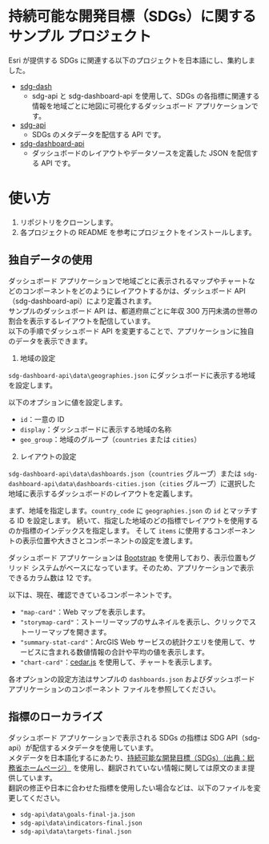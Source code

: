 # 持続可能な開発目標（SDGs）に関するサンプル プロジェクト

Esri が提供する SDGs に関連する以下のプロジェクトを日本語にし、集約しました。
- [sdg-dash](https://github.com/Esri/sdg-dash)
  - sdg-api と sdg-dashboard-api を使用して、SDGs の各指標に関連する情報を地域ごとに地図に可視化するダッシュボード アプリケーションです。
- [sdg-api](https://github.com/Esri/sdg-api)
  - SDGs のメタデータを配信する API です。
- [sdg-dashboard-api](https://github.com/apfister/sdg-dashboard-api/)
  - ダッシュボードのレイアウトやデータソースを定義した JSON を配信する API です。

# 使い方

1. リポジトリをクローンします。
2. 各プロジェクトの README を参考にプロジェクトをインストールします。

## 独自データの使用

ダッシュボード アプリケーションで地域ごとに表示されるマップやチャートなどのコンポーネントをどのようにレイアウトするかは、ダッシュボード API（sdg-dashboard-api）により定義されます。  
サンプルのダッシュボード API は、都道府県ごとに年収 300 万円未満の世帯の割合を表示するレイアウトを配信しています。  
以下の手順でダッシュボード API を変更することで、アプリケーションに独自のデータを表示できます。

1. 地域の設定

`sdg-dashboard-api\data\geographies.json` にダッシュボードに表示する地域を設定します。

以下のオプションに値を設定します。
- `id`：一意の ID
- `display`：ダッシュボードに表示する地域の名称
- `geo_group`：地域のグループ（`countries` または `cities`）

2. レイアウトの設定

`sdg-dashboard-api\data\dashboards.json`（`countries` グループ）または `sdg-dashboard-api\data\dashboards-cities.json`（`cities` グループ）に選択した地域に表示するダッシュボードのレイアウトを定義します。

まず、地域を指定します。`country_code` に `geographies.json` の `id` とマッチする ID を設定します。
続いて、指定した地域のどの指標でレイアウトを使用するのか指標のインデックスを指定します。
そして `items` に使用するコンポーネントの表示位置や大きさとコンポーネントの設定を渡します。

ダッシュボード アプリケーションは [Bootstrap](https://getbootstrap.com/) を使用しており、表示位置もグリッド システムがベースになっています。そのため、アプリケーションで表示できるカラム数は 12 です。

以下は、現在、確認できているコンポーネントです。
- `"map-card"`：Web マップを表示します。
- `"storymap-card"`：ストーリーマップのサムネイルを表示し、クリックでストーリーマップを開きます。
- `"summary-stat-card"`：ArcGIS Web サービスの統計クエリを使用して、サービスに含まれる数値情報の合計や平均の値を表示します。
- `"chart-card"`：[cedar.js](https://esri.github.io/cedar/) を使用して、チャートを表示します。

各オプションの設定方法はサンプルの `dashboards.json` およびダッシュボード アプリケーションのコンポーネント ファイルを参照してください。

## 指標のローカライズ

ダッシュボード アプリケーションで表示される SDGs の指標は SDG API（sdg-api）が配信するメタデータを使用しています。  
メタデータを日本語化するにあたり、[持続可能な開発目標（SDGs）（出典：総務省ホームページ）](http://www.soumu.go.jp/toukei_toukatsu/index/kokusai/02toukatsu01_04000212.html) を使用し、翻訳されていない情報に関しては原文のまま提供しています。  
翻訳の修正や日本に合わせた指標を使用したい場合などは、以下のファイルを変更してください。
- `sdg-api\data\goals-final-ja.json`
- `sdg-api\data\indicators-final.json`
- `sdg-api\data\targets-final.json`